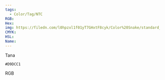 ```yaml
---
tags:
  - Color/Tag/NTC
RGB:
Hex:
img: https://filedn.com/l0hpzxl1f01yT7GHxtF8cyk/Color%20Snake/standard_csv_to_svg//D9DCC1.svg
CMYK:
HSL:
Name:
---
```

Tana
```palette
#D9DCC1
```
RGB

